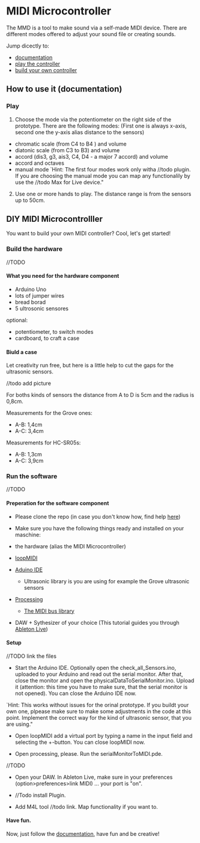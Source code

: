 # MIDI Microcontroller 

The MMD is a tool to make sound via a self-made MIDI device. There are different modes offered to adjust your sound file or creating sounds.

Jump dicectly to:
- [documentation](#How-to-use-it-(documentation))
- [play the controller](#Play)
- [build your own controller](#DIY-MIDI-Microcontrolller)

## How to use it (documentation)

### Play
 
1. Choose the mode via the potentiometer on the right side of the prototype. There are the following modes:
(First one is always x-axis, second one the y-axis alias distance to the sensors)
- chromatic scale (from C4 to B4 ) and volume 
- diatonic scale (from C3 to B3) and volume
- accord (dis3, g3, ais3, C4, D4 - a major 7 accord) and volume 
- accord and octaves
- manual mode 
`Hint: The first four modes work only witha //todo plugin. If you are choosing the manual mode you can map any functionalily by use the //todo Max for Live device."

2. Use one or more hands to play. The distance range is from the sensors up to 50cm. 

## DIY MIDI Microcontrolller

You want to build your own MIDI controller?
Cool, let's get started!



### Build the hardware
//TODO

#### What you need for the hardware component 

- Arduino Uno
- lots of jumper wires
- bread borad
- 5 ultrosonic sensores

optional:
- potentiometer, to switch modes
- cardboard, to craft a case

#### Biuld a case
Let creativity run free, but here is a little help to cut the gaps for the ultrasonic sensors.

//todo add picture

For boths kinds of sensors the distance from A to D is 5cm and the radius is 0,8cm.

Measurements for the Grove ones:
- A-B: 1,4cm
- A-C: 3,4cm

Measurements for HC-SR05s:
- A-B: 1,3cm
- A-C: 3,9cm

### Run the software 
//TODO

#### Preperation for  the software component

- Please clone the repo (in case you don't know how, find help [here](https://help.github.com/en/articles/cloning-a-repository))

-  Make sure you have the following things ready and installed on your maschine:
  - the hardware (alias the MIDI Microcontroller)
  - [loopMIDI](https://www.tobias-erichsen.de/software/loopmidi.html)
  - [Aduino IDE](https://www.arduino.cc/en/main/software)
    - Ultrasonic library is you are using for example the Grove ultrasonic sensors
  - [Processing](https://processing.org/download/)
    - [The MIDI bus library](http://www.smallbutdigital.com/projects/themidibus/)
  - DAW + Sythesizer of your choice (This tutorial guides you through [Ableton Live](https://www.ableton.com/de/trial/))

#### Setup

//TODO link the files
- Start the Arduino IDE. Optionally open the check_all_Sensors.ino, uploaded to your Arduino and read out the serial monitor. After that, close the monitor and open the physicalDataToSerialMonitor.ino. Upload it (attention: this time you have to make sure, that the serial monitor is not opened). You can close the Arduino IDE now.

`Hint: This works without issues for the orinal prototype. If you buildt your own one, plpease make sure to make some adjustments in the code at this point. Implement the correct way for the kind of ultrasonic sensor, that you are using."

- Open loopMIDI add a virtual port by typing a name in the input field and selecting the +-button. You can close loopMIDI now.

- Open processing, please. Run the serialMonitorToMIDI.pde.

//TODO
- Open your DAW. In Ableton Live, make sure in your preferences (option>preferences>link MIDI) ... your port is "on".

- //Todo install Plugin.

- Add M4L tool //todo link. Map functionality if you want to.


#### Have fun. 
Now, just follow the [documentation](#How-to-use-it-(documentation)), have fun and be creative!